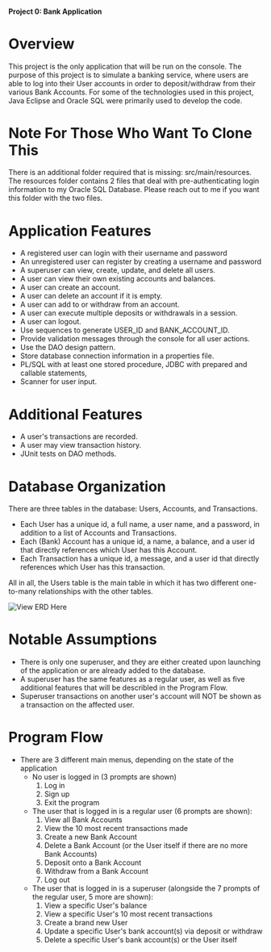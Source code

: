 #### Project 0: Bank Application
# Overview
This project is the only application that will be run on the console.
The purpose of this project is to simulate a banking service, where users are able to log into their User accounts in order to deposit/withdraw from their various Bank Accounts.
For some of the technologies used in this project, Java Eclipse and Oracle SQL were primarily used to develop the code.

# Note For Those Who Want To Clone This
There is an additional folder required that is missing: src/main/resources.  The resources folder contains 2 files that deal with pre-authenticating login information to my Oracle SQL Database.  Please reach out to me if you want this folder with the two files.  

# Application Features
- A registered user can login with their username and password
- An unregistered user can register by creating a username and password 
- A superuser can view, create, update, and delete all users.
- A user can view their own existing accounts and balances. 
- A user can create an account.
- A user can delete an account if it is empty.
- A user can add to or withdraw from an account. 
- A user can execute multiple deposits or withdrawals in a session. 
- A user can logout. 
- Use sequences to generate USER_ID and BANK_ACCOUNT_ID. 
- Provide validation messages through the console for all user actions. 
- Use the DAO design pattern. 
- Store database connection information in a properties file. 
- PL/SQL with at least one stored procedure, JDBC with prepared and callable statements,
- Scanner for user input.

# Additional Features
- A user's transactions are recorded.
- A user may view transaction history. 
- JUnit tests on DAO methods.

# Database Organization
There are three tables in the database: Users, Accounts, and Transactions.
- Each User has a unique id, a full name, a user name, and a password, in addition to a list of Accounts and Transactions.
- Each (Bank) Account has a unique id, a name, a balance, and a user id that directly references which User has this Account.
- Each Transaction has a unique id, a message, and a user id that directly references which User has this transaction.

All in all, the Users table is the main table in which it has two different one-to-many relationships with the other tables.

![View ERD Here](~/ERD0.png)

# Notable Assumptions
- There is only one superuser, and they are either created upon launching of the application or are already added to the database.
- A superuser has the same features as a regular user, as well as five additional features that will be describled in the Program Flow.
- Superuser transactions on another user's account will NOT be shown as a transaction on the affected user.



# Program Flow
- There are 3 different main menus, depending on the state of the application
    - No user is logged in (3 prompts are shown)
      1. Log in
      2. Sign up
      3. Exit the program  <br/>
    - The user that is logged in is a regular user (6 prompts are shown):
      1. View all Bank Accounts
      2. View the 10 most recent transactions made
      3. Create a new Bank Account
      4. Delete a Bank Account (or the User itself if there are no more Bank Accounts)
      5. Deposit onto a Bank Account
      6. Withdraw from a Bank Account
      7. Log out  <br/>
    - The user that is logged in is a superuser (alongside the 7 prompts of the regular user, 5 more are shown):
      1. View a specific User's balance
      2. View a specific User's 10 most recent transactions
      3. Create a brand new User
      4. Update a specific User's bank account(s) via deposit or withdraw
      5. Delete a specific User's bank account(s) or the User itself

